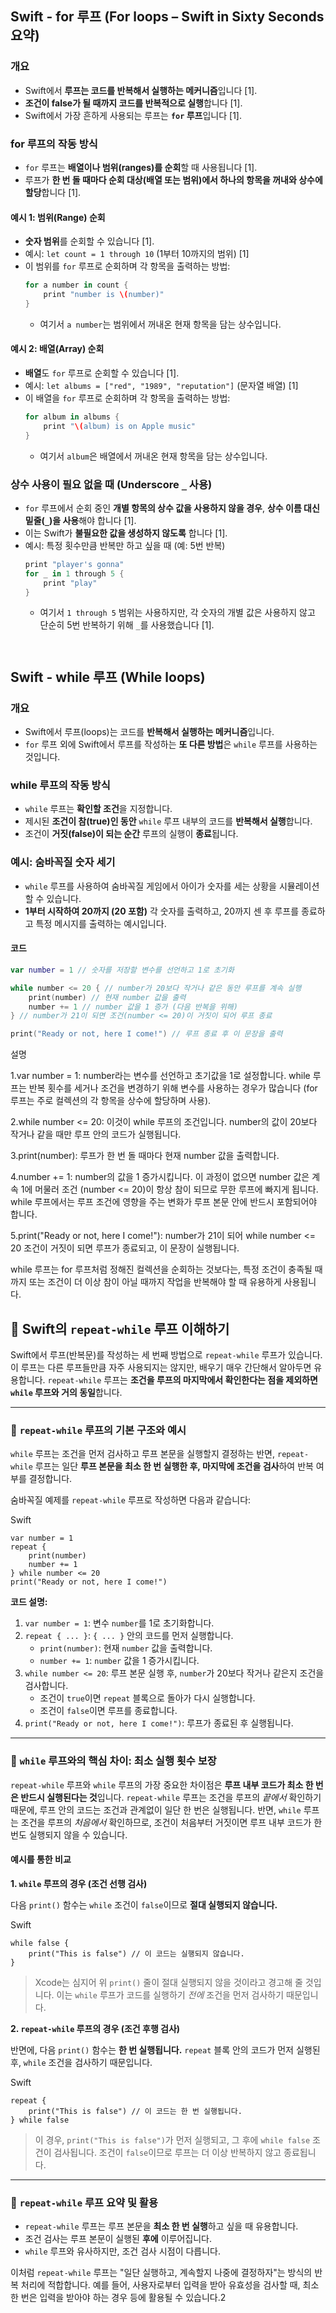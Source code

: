 
## Swift - for 루프 (For loops – Swift in Sixty Seconds 요약)

### 개요

*   Swift에서 **루프는 코드를 반복해서 실행하는 메커니즘**입니다 [1].
*   **조건이 false가 될 때까지 코드를 반복적으로 실행**합니다 [1].
*   Swift에서 가장 흔하게 사용되는 루프는 **`for` 루프**입니다 [1].

### for 루프의 작동 방식

*   `for` 루프는 **배열이나 범위(ranges)를 순회**할 때 사용됩니다 [1].
*   루프가 **한 번 돌 때마다 순회 대상(배열 또는 범위)에서 하나의 항목을 꺼내와 상수에 할당**합니다 [1].

#### 예시 1: 범위(Range) 순회

*   **숫자 범위**를 순회할 수 있습니다 [1].
*   예시: `let count = 1 through 10` (1부터 10까지의 범위) [1]
*   이 범위를 `for` 루프로 순회하며 각 항목을 출력하는 방법:
    ```swift
    for a number in count {
        print "number is \(number)"
    }
    ```
    *   여기서 `a number`는 범위에서 꺼내온 현재 항목을 담는 상수입니다.

#### 예시 2: 배열(Array) 순회

*   **배열**도 `for` 루프로 순회할 수 있습니다 [1].
*   예시: `let albums = ["red", "1989", "reputation"]` (문자열 배열) [1]
*   이 배열을 `for` 루프로 순회하며 각 항목을 출력하는 방법:
    ```swift
    for album in albums {
        print "\(album) is on Apple music"
    }
    ```
    *   여기서 `album`은 배열에서 꺼내온 현재 항목을 담는 상수입니다.

### 상수 사용이 필요 없을 때 (Underscore `_` 사용)

*   `for` 루프에서 순회 중인 **개별 항목의 상수 값을 사용하지 않을 경우**, **상수 이름 대신 밑줄(`_`)을 사용**해야 합니다 [1].
*   이는 Swift가 **불필요한 값을 생성하지 않도록** 합니다 [1].
*   예시: 특정 횟수만큼 반복만 하고 싶을 때 (예: 5번 반복)
    ```swift
    print "player's gonna"
    for _ in 1 through 5 {
        print "play"
    }
    ```
    *   여기서 `1 through 5` 범위는 사용하지만, 각 숫자의 개별 값은 사용하지 않고 단순히 5번 반복하기 위해 `_`를 사용했습니다 [1].
```


````
## Swift - while 루프 (While loops)

### 개요

*   Swift에서 루프(loops)는 코드를 **반복해서 실행하는 메커니즘**입니다.
*   `for` 루프 외에 Swift에서 루프를 작성하는 **또 다른 방법**은 `while` 루프를 사용하는 것입니다.

### while 루프의 작동 방식

*   `while` 루프는 **확인할 조건**을 지정합니다.
*   제시된 **조건이 참(true)인 동안** `while` 루프 내부의 코드를 **반복해서 실행**합니다.
*   조건이 **거짓(false)이 되는 순간** 루프의 실행이 **종료**됩니다.

### 예시: 숨바꼭질 숫자 세기

*   `while` 루프를 사용하여 숨바꼭질 게임에서 아이가 숫자를 세는 상황을 시뮬레이션할 수 있습니다.
*   **1부터 시작하여 20까지 (20 포함)** 각 숫자를 출력하고, 20까지 센 후 루프를 종료하고 특정 메시지를 출력하는 예시입니다.

#### 코드

```swift
var number = 1 // 숫자를 저장할 변수를 선언하고 1로 초기화

while number <= 20 { // number가 20보다 작거나 같은 동안 루프를 계속 실행
    print(number) // 현재 number 값을 출력
    number += 1 // number 값을 1 증가 (다음 반복을 위해)
} // number가 21이 되면 조건(number <= 20)이 거짓이 되어 루프 종료

print("Ready or not, here I come!") // 루프 종료 후 이 문장을 출력
````

설명

1.var number = 1: number라는 변수를 선언하고 초기값을 1로 설정합니다. while 루프는 반복 횟수를 세거나 조건을 변경하기 위해 변수를 사용하는 경우가 많습니다 (for 루프는 주로 컬렉션의 각 항목을 상수에 할당하며 사용).

2.while number <= 20: 이것이 while 루프의 조건입니다. number의 값이 20보다 작거나 같을 때만 루프 안의 코드가 실행됩니다.

3.print(number): 루프가 한 번 돌 때마다 현재 number 값을 출력합니다.

4.number += 1: number의 값을 1 증가시킵니다. 이 과정이 없으면 number 값은 계속 1에 머물러 조건 (number <= 20)이 항상 참이 되므로 무한 루프에 빠지게 됩니다. while 루프에서는 루프 조건에 영향을 주는 변화가 루프 본문 안에 반드시 포함되어야 합니다.

5.print("Ready or not, here I come!"): number가 21이 되어 while number <= 20 조건이 거짓이 되면 루프가 종료되고, 이 문장이 실행됩니다.

while 루프는 for 루프처럼 정해진 컬렉션을 순회하는 것보다는, 특정 조건이 충족될 때까지 또는 조건이 더 이상 참이 아닐 때까지 작업을 반복해야 할 때 유용하게 사용됩니다.

## 🔁 Swift의 `repeat-while` 루프 이해하기

Swift에서 루프(반복문)를 작성하는 세 번째 방법으로 `repeat-while` 루프가 있습니다. 이 루프는 다른 루프들만큼 자주 사용되지는 않지만, 배우기 매우 간단해서 알아두면 유용합니다. `repeat-while` 루프는 **조건을 루프의 마지막에서 확인한다는 점을 제외하면 `while` 루프와 거의 동일**합니다.

---

### 📝 `repeat-while` 루프의 기본 구조와 예시

`while` 루프는 조건을 먼저 검사하고 루프 본문을 실행할지 결정하는 반면, `repeat-while` 루프는 일단 **루프 본문을 최소 한 번 실행한 후, 마지막에 조건을 검사**하여 반복 여부를 결정합니다.

숨바꼭질 예제를 `repeat-while` 루프로 작성하면 다음과 같습니다:

Swift

```
var number = 1
repeat {
    print(number)
    number += 1
} while number <= 20
print("Ready or not, here I come!")
```

**코드 설명:**

1. `var number = 1`: 변수 `number`를 1로 초기화합니다.
2. `repeat { ... }`: `{ ... }` 안의 코드를 먼저 실행합니다.
    - `print(number)`: 현재 `number` 값을 출력합니다.
    - `number += 1`: `number` 값을 1 증가시킵니다.
3. `while number <= 20`: 루프 본문 실행 후, `number`가 20보다 작거나 같은지 조건을 검사합니다.
    - 조건이 `true`이면 `repeat` 블록으로 돌아가 다시 실행합니다.
    - 조건이 `false`이면 루프를 종료합니다.
4. `print("Ready or not, here I come!")`: 루프가 종료된 후 실행됩니다.

---

### 🤔 `while` 루프와의 핵심 차이: 최소 실행 횟수 보장

`repeat-while` 루프와 `while` 루프의 가장 중요한 차이점은 **루프 내부 코드가 최소 한 번은 반드시 실행된다는 것**입니다. `repeat-while` 루프는 조건을 루프의 _끝에서_ 확인하기 때문에, 루프 안의 코드는 조건과 관계없이 일단 한 번은 실행됩니다. 반면, `while` 루프는 조건을 루프의 _처음에서_ 확인하므로, 조건이 처음부터 거짓이면 루프 내부 코드가 한 번도 실행되지 않을 수 있습니다.

#### 예시를 통한 비교

**1. `while` 루프의 경우 (조건 선행 검사)**

다음 `print()` 함수는 `while` 조건이 `false`이므로 **절대 실행되지 않습니다.**

Swift

```
while false {
    print("This is false") // 이 코드는 실행되지 않습니다.
}
```

> Xcode는 심지어 위 `print()` 줄이 절대 실행되지 않을 것이라고 경고해 줄 것입니다. 이는 `while` 루프가 코드를 실행하기 _전에_ 조건을 먼저 검사하기 때문입니다.

**2. `repeat-while` 루프의 경우 (조건 후행 검사)**

반면에, 다음 `print()` 함수는 **한 번 실행됩니다.** `repeat` 블록 안의 코드가 먼저 실행된 후, `while` 조건을 검사하기 때문입니다.

Swift

```
repeat {
    print("This is false") // 이 코드는 한 번 실행됩니다.
} while false
```

> 이 경우, `print("This is false")`가 먼저 실행되고, 그 후에 `while false` 조건이 검사됩니다. 조건이 `false`이므로 루프는 더 이상 반복하지 않고 종료됩니다.

---

### 📌 `repeat-while` 루프 요약 및 활용

- `repeat-while` 루프는 루프 본문을 **최소 한 번 실행**하고 싶을 때 유용합니다.
- 조건 검사는 루프 본문이 실행된 **후에** 이루어집니다.
- `while` 루프와 유사하지만, 조건 검사 시점이 다릅니다.

이처럼 `repeat-while` 루프는 "일단 실행하고, 계속할지 나중에 결정하자"는 방식의 반복 처리에 적합합니다. 예를 들어, 사용자로부터 입력을 받아 유효성을 검사할 때, 최소 한 번은 입력을 받아야 하는 경우 등에 활용될 수 있습니다.2